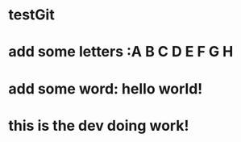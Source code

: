 # testGit
# add some letters :A B C D E F G H
# add some word: hello world!
# this is the dev doing work!
